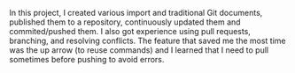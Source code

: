 In this project, I created various import and traditional Git documents, published them to a repository, continuously updated them and commited/pushed them.
I also got experience using pull requests, branching, and resolving conflicts.
The feature that saved me the most time was the up arrow (to reuse commands) and I learned that I need to pull sometimes before pushing to avoid errors.
